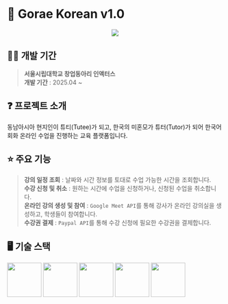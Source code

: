 # 🐋 Gorae Korean v1.0
<p align="center"><img src="https://github.com/user-attachments/assets/0d6a15f6-64c2-445e-9d8e-244080587cd4"></p>

## 🧑‍💻 개발 기간
> **서울시립대학교 창업동아리 인액터스** <br>
> **개발 기간** : 2025.04 ~

## ❓ 프로젝트 소개
동남아시아 현지인이 튜티(Tutee)가 되고, 한국의 미혼모가 튜터(Tutor)가 되어 한국어 회화 온라인 수업을 진행하는 교육 플랫폼입니다.

## ⭐ 주요 기능
> **강의 일정 조회** : 날짜와 시간 정보를 토대로 수업 가능한 시간을 조회합니다. <br>
> **수강 신청 및 취소** : 원하는 시간에 수업을 신청하거나, 신청된 수업을 취소합니다. <br>
> **온라인 강의 생성 및 참여** : `Google Meet API`를 통해 강사가 온라인 강의실을 생성하고, 학생들이 참여합니다. <br>
> **수강권 결제** : `Paypal API`를 통해 수강 신청에 필요한 수강권을 결제합니다.

## 🖥️ 기술 스택
<img src="https://github.com/user-attachments/assets/6bf4d2e3-f01d-47bd-924e-32d2647a5b01" width="80"></a>
<img src="https://github.com/user-attachments/assets/40b21ea3-237e-4be4-8c29-ee8fb8f4aa87" width="80"></a>
<img src="https://github.com/user-attachments/assets/2a643a74-28fa-4237-a4b9-fd350706ac17" width="80"></a>
<img src="https://github.com/user-attachments/assets/a541e3a9-75b5-40be-bab3-e71972759f64" width="80"></a>
<img src="https://github.com/user-attachments/assets/37ad89cd-8cfc-492d-839a-a49ada2d821d" width="80"></a>
